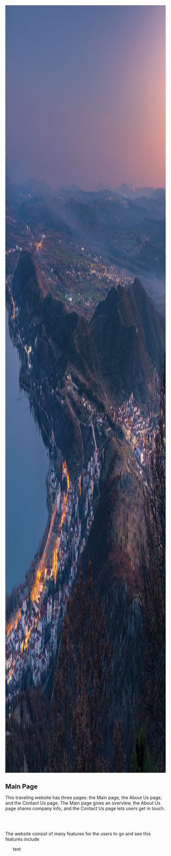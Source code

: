 <img src="./src/img/main-page-her-banner.jpg" style="height:60vh; width: 100%;">
<h1 style="font-size: 20px">Main Page</h1>

This traveling website has three pages: the Main page, the About Us page, and the Contact Us page. The Main page gives an overview, the About Us page shares company info, and the Contact Us page lets users get in touch.

<br><br>

The website consist of many features for the users to go and see this features include

<ul>
<p>test<p>
</ul>
